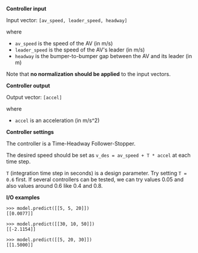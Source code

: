 **Controller input**

Input vector: `[av_speed, leader_speed, headway]`

where

- `av_speed` is the speed of the AV (in m/s)
- `leader_speed` is the speed of the AV's leader (in m/s)
- `headway` is the bumper-to-bumper gap between the AV and its leader (in m)

Note that **no normalization should be applied** to the input vectors.

**Controller output**

Output vector: `[accel]`

where

- `accel` is an acceleration (in m/s^2)

**Controller settings**

The controller is a Time-Headway Follower-Stopper.

The desired speed should be set as `v_des = av_speed + T * accel` at each time step.

`T` (integration time step in seconds) is a design parameter. Try setting `T = 0.6` first. 
If several controllers can be tested, we can try values 0.05 and also values around 0.6 like 0.4 and 0.8.

**I/O examples**

```
>>> model.predict([[5, 5, 20]])
[[0.0077]]

>>> model.predict([[30, 10, 50]])
[[-2.1154]]

>>> model.predict([[5, 20, 30]])
[[1.5000]]
```
